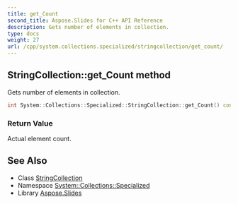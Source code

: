 ```yaml
---
title: get_Count
second_title: Aspose.Slides for C++ API Reference
description: Gets number of elements in collection.
type: docs
weight: 27
url: /cpp/system.collections.specialized/stringcollection/get_count/
---
```

## StringCollection::get_Count method


Gets number of elements in collection.

```cpp
int System::Collections::Specialized::StringCollection::get_Count() const
```


### Return Value

Actual element count.

## See Also

* Class [StringCollection](../)
* Namespace [System::Collections::Specialized](../../)
* Library [Aspose.Slides](../../../)
